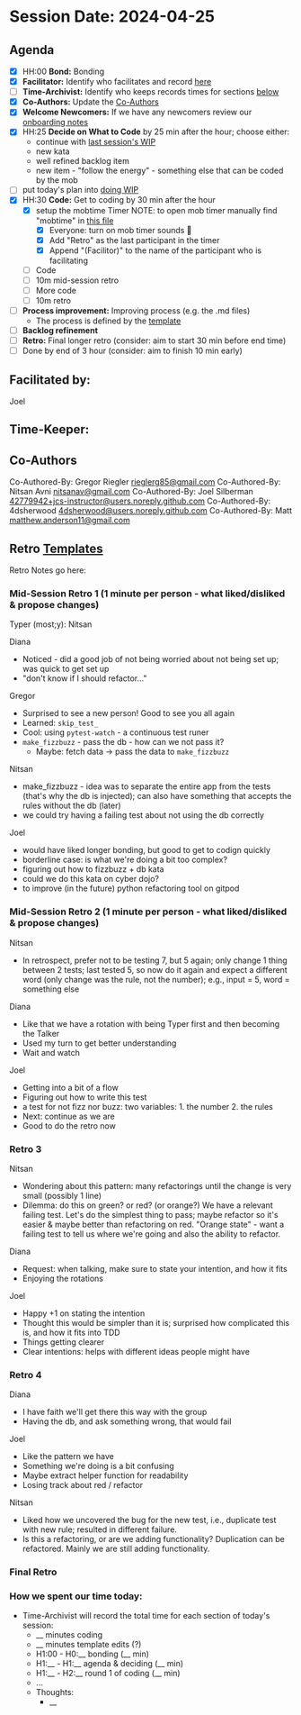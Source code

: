 # Session Date: 2024-04-25

## Agenda

- [x] HH:00 **Bond:** Bonding
- [x] **Facilitator:** Identify who facilitates and record [here](#facilitated-by)
- [ ] **Time-Archivist:** Identify who keeps records times for sections [below](#how-we-spent-our-time-today)
- [x] **Co-Authors:** Update the [Co-Authors](#co-authors) 
- [x] **Welcome Newcomers:** If we have any newcomers review our [onboarding notes](../docs/onboarding-notes.md)
- [x] HH:25 **Decide on What to Code** by 25 min after the hour; choose either:
    - continue with [last session's WIP](../docs/backlog.md#doing-wip)
    - new kata
    - well refined backlog item
    - new item - "follow the energy" - something else that can be coded by the mob
- [ ] put today's plan into [doing WIP](../docs/backlog.md#doing-wip)
- [x] HH:30 **Code:** Get to coding by 30 min after the hour 
  - [x] setup the mobtime Timer
        NOTE: to open mob timer manually find "mobtime" in [this file](../.gitpod.yml)
    - [x] Everyone: turn on mob timer sounds 📣
    - [x] Add "Retro" as the last participant in the timer
    - [x] Append "(Facilitor)" to the name of the participant who is facilitating
  - [ ] Code
  - [ ] 10m mid-session retro
  - [ ] More code
  - [ ] 10m retro
- [ ] **Process improvement:** Improving process (e.g. the .md files)
  - The process is defined by the [template](./session-notes-YYYY-MM-DD.md)
- [ ] **Backlog refinement**
- [ ] **Retro:** Final longer retro (consider: aim to start 30 min before end time)
- [ ] Done by end of 3 hour (consider: aim to finish 10 min early)

## Facilitated by:
Joel

## Time-Keeper:

## Co-Authors
Co-Authored-By: Gregor Riegler <rieglerg85@gmail.com>
Co-Authored-By: Nitsan Avni <nitsanav@gmail.com>
Co-Authored-By: Joel Silberman <42779942+jcs-instructor@users.noreply.github.com>
Co-Authored-By: 4dsherwood <4dsherwood@users.noreply.github.com>
Co-Authored-By: Matt <matthew.anderson11@gmail.com>

## Retro [Templates](../docs/retro-templates.md)

Retro Notes go here:

### Mid-Session Retro 1 (1 minute per person - what liked/disliked & propose changes)

Typer (most;y): Nitsan

Diana
- Noticed - did a good job of not being worried about not being set up; was quick to get set up
- "don't know if I should refactor..."

Gregor
- Surprised to see a new person! Good to see you all again
- Learned: `skip_test_`
- Cool: using `pytest-watch` - a continuous test runer
- `make_fizzbuzz` - pass the db - how can we not pass it?
  - Maybe: fetch data -> pass the data to `make_fizzbuzz`

Nitsan
- make_fizzbuzz - idea was to separate the entire app from the tests (that's why the db is injected); can also have something
  that accepts the rules without the db (later)
- we could try having a failing test about not using the db correctly

Joel
- would have liked longer bonding, but good to get to codign quickly
- borderline case: is what we're doing a bit too complex?
- figuring out how to fizzbuzz + db kata
- could we do this kata on cyber dojo?
- to improve (in the future) python refactoring tool on gitpod

### Mid-Session Retro 2 (1 minute per person - what liked/disliked & propose changes)

Nitsan
- In retrospect, prefer not to be testing 7, but 5 again; only change 1 thing between 2 tests; last tested 5, so
  now do it again and expect a different word (only change was the rule, not the number); e.g., input = 5, word = something else

Diana
- Like that we have a rotation with being Typer first and then becoming the Talker
- Used my turn to get better understanding
- Wait and watch

Joel
- Getting into a bit of a flow
- Figuring out how to write this test
- a test for not fizz nor buzz: two variables: 1. the number 2. the rules
- Next: continue as we are
- Good to do the retro now

### Retro 3

Nitsan
- Wondering about this pattern: many refactorings until the change is very small (possibly 1 line)
- Dilemma: do this on green? or red? (or orange?) We have a relevant failing test. Let's do the simplest thing to pass;
  maybe refactor so it's easier & maybe better than refactoring on red. "Orange state" - want a failing test to tell us
  where we're going and also the ability to refactor.

Diana
- Request: when talking, make sure to state your intention, and how it fits
- Enjoying the rotations

Joel
- Happy +1 on stating the intention
- Thought this would be simpler than it is; surprised how complicated this is, and how it fits into TDD
- Things getting clearer
- Clear intentions: helps with different ideas people might have


### Retro 4

Diana
- I have faith we'll get there this way with the group
- Having the db, and ask something wrong, that would fail

Joel
- Like the pattern we have
- Something we're doing is a bit confusing
- Maybe extract helper function for readability
- Losing track about red / refactor

Nitsan
- Liked how we uncovered the bug for the new test, i.e., duplicate test with new rule; resulted in different failure.
- Is this a refactoring, or are we adding functionality? Duplication can be refactored. Mainly we are still adding functionality.

### Final Retro

### How we spent our time today:
- Time-Archivist will record the total time for each section of today's session:
  - __ minutes coding
  - __ minutes template edits (?)
  - H1:00 - H0:__ bonding            (__ min)
  - H1:__ - H1:__ agenda & deciding  (__ min)
  - H1:__ - H2:__ round 1 of coding  (__ min)
  - ...
  - Thoughts:
    - __
